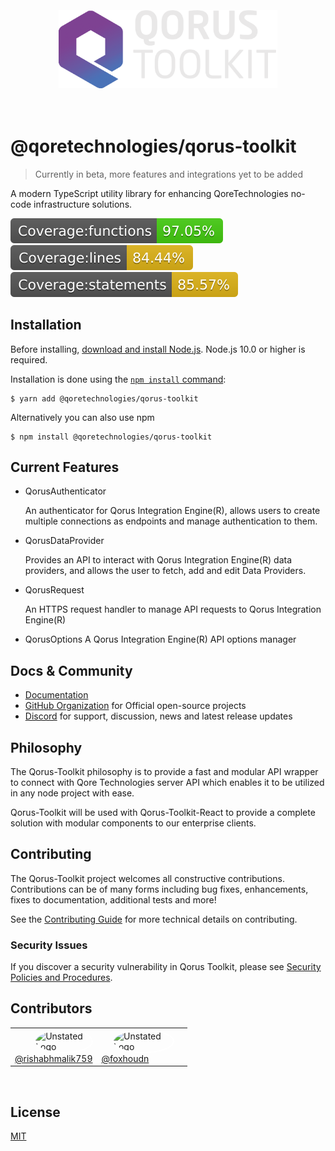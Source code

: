 <div align="center">
  <br><br><br>
  <img src="./public/logo.png" alt="Unstated Logo" width="350">
  <br><br><br>
</div>

# @qoretechnologies/qorus-toolkit

> Currently in beta, more features and integrations yet to be added

A modern TypeScript utility library for enhancing QoreTechnologies no-code infrastructure solutions.

![](./coverage/badge-functions.svg) ![](./coverage/badge-lines.svg) ![](./coverage/badge-statements.svg)

## Installation

Before installing, [download and install Node.js](https://nodejs.org/en/download/).
Node.js 10.0 or higher is required.

Installation is done using the
[`npm install` command](https://docs.npmjs.com/getting-started/installing-npm-packages-locally):

```console
$ yarn add @qoretechnologies/qorus-toolkit
```

Alternatively you can also use npm

```console
$ npm install @qoretechnologies/qorus-toolkit
```

## Current Features

- QorusAuthenticator

  An authenticator for Qorus Integration Engine(R), allows users to create multiple connections as endpoints and manage authentication to them.

- QorusDataProvider

  Provides an API to interact with Qorus Integration Engine(R) data providers, and allows the user to fetch, add and edit Data Providers.

- QorusRequest

  An HTTPS request handler to manage API requests to Qorus Integration Engine(R)

- QorusOptions
  A Qorus Integration Engine(R) API options manager

## Docs & Community

- [Documentation](https://toolkit.qoretechnologies.com)
- [GitHub Organization](https://github.com/qoretechnologies) for Official open-source projects
- [Discord](https://discord.gg/T7vgS6nh) for support, discussion, news and latest release updates

## Philosophy

The Qorus-Toolkit philosophy is to provide a fast and modular API wrapper to connect with Qore Technologies server API which enables it to be utilized in any node project with ease.

Qorus-Toolkit will be used with Qorus-Toolkit-React to provide a complete solution with modular components to our enterprise clients.

## Contributing

The Qorus-Toolkit project welcomes all constructive contributions. Contributions can be of many forms including bug fixes, enhancements, fixes to documentation, additional tests and more!

See the [Contributing Guide](CONTRIBUTING.MD) for more technical details on contributing.

### Security Issues

If you discover a security vulnerability in Qorus Toolkit, please see [Security Policies and Procedures](SECURITY.md).

## Contributors

<table style="border: 0px solid transparent">
<tr>
<td>
<div>
    <div style="padding-left: 25%">
      <img src="https://avatars.githubusercontent.com/u/23454410?v=4" alt="Unstated Logo" width="50" style="border-radius: 50%; border: 2px solid #fff">
    </div>
    <div style="text-align: left">
      <a href="https://github.com/rishabhmalik759">@rishabhmalik759</a>
    </div>
</div>
</td>
<td>
<div >
    <div style="padding-left: 15%">
      <img src="https://avatars.githubusercontent.com/u/8861481?v=4" alt="Unstated Logo" width="50" style="border-radius: 50%; border: 2px solid #fff">
    </div>
    <div style="text-align: left">
      <a href="https://github.com/Foxhoundn">@foxhoudn</a>
    </div>
</div>
<td>
</tr>
</table>

<br>

## License

[MIT](LICENSE)
